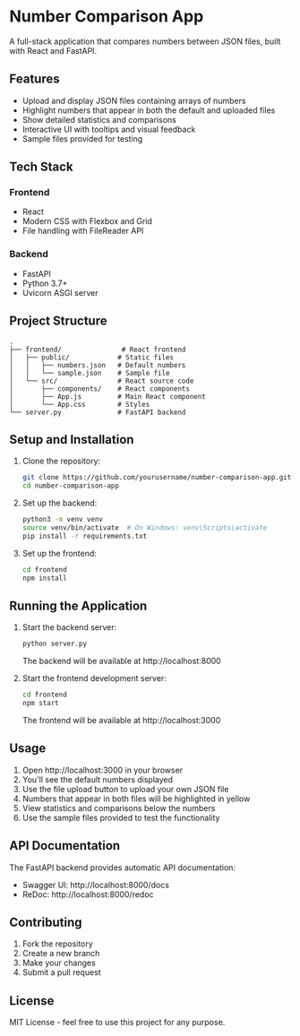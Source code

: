 # Number Comparison App

A full-stack application that compares numbers between JSON files, built with React and FastAPI.

## Features

- Upload and display JSON files containing arrays of numbers
- Highlight numbers that appear in both the default and uploaded files
- Show detailed statistics and comparisons
- Interactive UI with tooltips and visual feedback
- Sample files provided for testing

## Tech Stack

### Frontend
- React
- Modern CSS with Flexbox and Grid
- File handling with FileReader API

### Backend
- FastAPI
- Python 3.7+
- Uvicorn ASGI server

## Project Structure

```
.
├── frontend/               # React frontend
│   ├── public/            # Static files
│   │   ├── numbers.json   # Default numbers
│   │   └── sample.json    # Sample file
│   └── src/               # React source code
│       ├── components/    # React components
│       ├── App.js         # Main React component
│       └── App.css        # Styles
└── server.py              # FastAPI backend
```

## Setup and Installation

1. Clone the repository:
   ```bash
   git clone https://github.com/yourusername/number-comparison-app.git
   cd number-comparison-app
   ```

2. Set up the backend:
   ```bash
   python3 -m venv venv
   source venv/bin/activate  # On Windows: venv\Scripts\activate
   pip install -r requirements.txt
   ```

3. Set up the frontend:
   ```bash
   cd frontend
   npm install
   ```

## Running the Application

1. Start the backend server:
   ```bash
   python server.py
   ```
   The backend will be available at http://localhost:8000

2. Start the frontend development server:
   ```bash
   cd frontend
   npm start
   ```
   The frontend will be available at http://localhost:3000

## Usage

1. Open http://localhost:3000 in your browser
2. You'll see the default numbers displayed
3. Use the file upload button to upload your own JSON file
4. Numbers that appear in both files will be highlighted in yellow
5. View statistics and comparisons below the numbers
6. Use the sample files provided to test the functionality

## API Documentation

The FastAPI backend provides automatic API documentation:
- Swagger UI: http://localhost:8000/docs
- ReDoc: http://localhost:8000/redoc

## Contributing

1. Fork the repository
2. Create a new branch
3. Make your changes
4. Submit a pull request

## License

MIT License - feel free to use this project for any purpose.